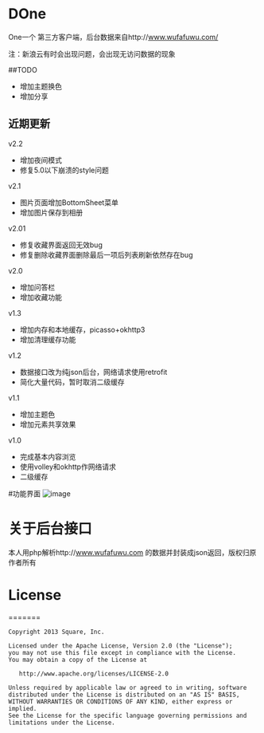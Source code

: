 # DOne
One一个 第三方客户端，后台数据来自http://www.wufafuwu.com/

注：新浪云有时会出现问题，会出现无访问数据的现象

##TODO
* 增加主题换色
* 增加分享

## 近期更新
v2.2 
* 增加夜间模式
* 修复5.0以下崩溃的style问题

v2.1
* 图片页面增加BottomSheet菜单
* 增加图片保存到相册


v2.01
* 修复收藏界面返回无效bug
* 修复删除收藏界面删除最后一项后列表刷新依然存在bug

v2.0
* 增加问答栏
* 增加收藏功能

v1.3
* 增加内存和本地缓存，picasso+okhttp3
* 增加清理缓存功能

v1.2
 * 数据接口改为纯json后台，网络请求使用retrofit
 * 简化大量代码，暂时取消二级缓存
 
v1.1
 * 增加主题色
 * 增加元素共享效果
 
v1.0
* 完成基本内容浏览
* 使用volley和okhttp作网络请求
* 二级缓存

#功能界面
![image](https://github.com/dzysghr/DOne/blob/master/demopic/demo.gif)

# 关于后台接口
本人用php解析http://www.wufafuwu.com 的数据并封装成json返回，版权归原作者所有


# License
=======

    Copyright 2013 Square, Inc.

    Licensed under the Apache License, Version 2.0 (the "License");
    you may not use this file except in compliance with the License.
    You may obtain a copy of the License at

       http://www.apache.org/licenses/LICENSE-2.0

    Unless required by applicable law or agreed to in writing, software
    distributed under the License is distributed on an "AS IS" BASIS,
    WITHOUT WARRANTIES OR CONDITIONS OF ANY KIND, either express or implied.
    See the License for the specific language governing permissions and
    limitations under the License.
